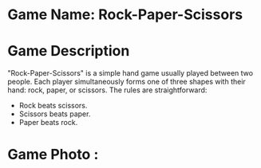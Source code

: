 # Game Name: Rock-Paper-Scissors

# Game Description
"Rock-Paper-Scissors" is a simple hand game usually played between two people. Each player simultaneously forms one of three shapes with their hand: rock, paper, or scissors. The rules are straightforward:

* Rock beats scissors.
* Scissors beats paper.
* Paper beats rock.

# Game Photo :

